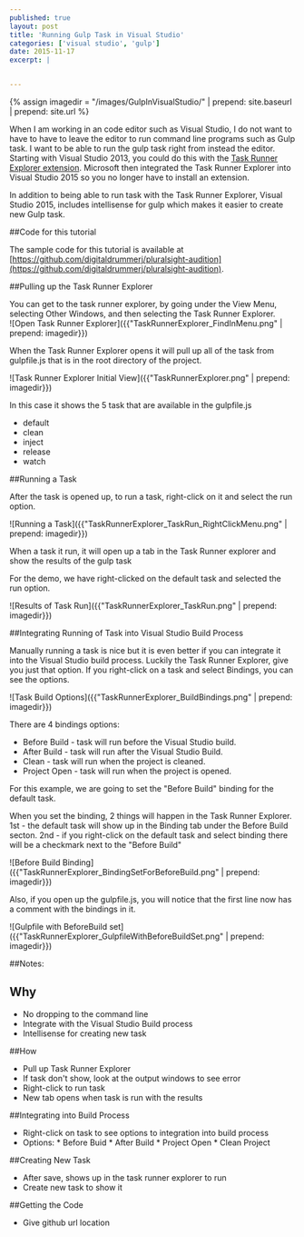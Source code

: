 ```yaml
---
published: true
layout: post
title: 'Running Gulp Task in Visual Studio'
categories: ['visual studio', 'gulp']
date: 2015-11-17
excerpt: | 


---
```

{% assign imagedir = "/images/GulpInVisualStudio/" | prepend: site.baseurl | prepend: site.url %}

When I am working in an code editor such as Visual Studio, I do not want to have to have to leave the editor to run command line programs such as Gulp task.  I want to be able to run the gulp task right from instead the editor.  Starting with Visual Studio 2013, you could do this with the [Task Runner Explorer extension](https://visualstudiogallery.msdn.microsoft.com/8e1b4368-4afb-467a-bc13-9650572db708).  Microsoft then integrated the Task Runner Explorer into Visual Studio 2015 so you no longer have to install an extension.   

In addition to being able to run task with the Task Runner Explorer, Visual Studio 2015, includes intellisense for gulp which makes it easier to create new Gulp task.  

##Code for this tutorial

The sample code for this tutorial is available at [https://github.com/digitaldrummerj/pluralsight-audition](https://github.com/digitaldrummerj/pluralsight-audition).


##Pulling up the Task Runner Explorer 

You can get to the task runner explorer, by going under the View Menu, selecting Other Windows, and then selecting the Task Runner Explorer.  
![Open Task Runner Explorer]({{"TaskRunnerExplorer_FindInMenu.png" | prepend: imagedir}}) 


When the Task Runner Explorer opens it will pull up all of the task from gulpfile.js that is in the root directory of the project.

![Task Runner Explorer Initial View]({{"TaskRunnerExplorer.png" | prepend: imagedir}})

In this case it shows the 5 task that are available in the gulpfile.js

* default
* clean
* inject
* release
* watch

##Running a Task

After the task is opened up, to run a task, right-click on it and select the run option.  
 
![Running a Task]({{"TaskRunnerExplorer_TaskRun_RightClickMenu.png" | prepend: imagedir}})

When a task it run, it will open up a tab in the Task Runner explorer and show the results of the gulp task

For the demo, we have right-clicked on the default task and selected the run option. 

![Results of Task Run]({{"TaskRunnerExplorer_TaskRun.png" | prepend: imagedir}})

##Integrating Running of Task into Visual Studio Build Process

Manually running a task is nice but it is even better if you can integrate it into the Visual Studio build process.  Luckily the Task Runner Explorer, give you just that option.  If you right-click on a task and select Bindings, you can see the options.  

![Task Build Options]({{"TaskRunnerExplorer_BuildBindings.png" | prepend: imagedir}})

There are 4 bindings options:

* Before Build - task will run before the Visual Studio build.
* After Build - task will run after the Visual Studio Build.
* Clean - task will run when the project is cleaned.
* Project Open - task will run when the project is opened.

For this example, we are going to set the "Before Build" binding for the default task.  

When you set the binding, 2 things will happen in the Task Runner Explorer.  1st - the default task will show up in the Binding tab under the Before Build secton.  2nd - if you right-click on the default task and select binding there will be a checkmark next to the "Before Build"

![Before Build Binding]({{"TaskRunnerExplorer_BindingSetForBeforeBuild.png"  | prepend: imagedir}})


Also, if you open up the gulpfile.js, you will notice that the first line now has a comment with the bindings in it.

![Gulpfile with BeforeBuild set]({{"TaskRunnerExplorer_GulpfileWithBeforeBuildSet.png" | prepend: imagedir}})

##Notes:

## Why
* No dropping to the command line
* Integrate with the Visual Studio Build process
* Intellisense for creating new task

##How

* Pull up Task Runner Explorer
* If task don't show, look at the output windows to see error
* Right-click to run task
* New tab opens when task is run with the results

##Integrating into Build Process
*    Right-click on task to see options to integration into build process
*    Options:
    *        Before Buid
    *    After Build
    *    Project Open
    *    Clean Project
        
##Creating New Task
* After save, shows up in the task runner explorer to run
* Create new task to show it

##Getting the Code
* Give github url location
        